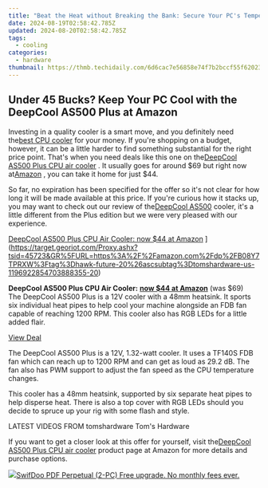 ```yaml
---
title: "Beat the Heat without Breaking the Bank: Secure Your PC's Temperature Below $45 Using DeepCool's AS500 Plus at Amazon"
date: 2024-08-19T02:58:42.785Z
updated: 2024-08-20T02:58:42.785Z
tags:
  - cooling
categories:
  - hardware
thumbnail: https://thmb.techidaily.com/6d6cac7e56858e74f7b2bccf55f62023ebda6695ca7ede5596cad05ed3aac833.jpg
---
```


## Under 45 Bucks? Keep Your PC Cool with the DeepCool AS500 Plus at Amazon

Investing in a quality cooler is a smart move, and you definitely need the[best CPU cooler](https://www.tomshardware.com/reviews/best-cpu-coolers,4181.html) for your money. If you're shopping on a budget, however, it can be a little harder to find something substantial for the right price point. That's when you need deals like this one on the[DeepCool AS500 Plus CPU air cooler](https://target.georiot.com/Proxy.ashx?tsid=45723&GR%5FURL=https%3A%2F%2Famazon.com%2Fdp%2FB08Y7TPRXW%3Ftag%3Dhawk-future-20%26ascsubtag%3Dtomshardware-us-2270842819961426424-20) . It usually goes for around $69 but right now at[Amazon](https://www.tomshardware.com/tag/amazon) , you can take it home for just $44.

 So far, no expiration has been specified for the offer so it's not clear for how long it will be made available at this price. If you're curious how it stacks up, you may want to check out our review of the[DeepCool AS500](https://www.tomshardware.com/reviews/deepcool-as500) cooler, it's a little different from the Plus edition but we were very pleased with our experience.

[DeepCool AS500 Plus CPU Air Cooler: now $44 at Amazon](https://cdn.mos.cms.futurecdn.net/YZTzsskjgd4VpYF9VNpQoi-200-100.jpg "DeepCool AS500 Plus CPU Air Cooler: now $44 at Amazon") ](https://target.georiot.com/Proxy.ashx?tsid=45723&GR%5FURL=https%3A%2F%2Famazon.com%2Fdp%2FB08Y7TPRXW%3Ftag%3Dhawk-future-20%26ascsubtag%3Dtomshardware-us-1196922854703888355-20)

**DeepCool AS500 Plus CPU Air Cooler:** [**now $44 at Amazon**](https://target.georiot.com/Proxy.ashx?tsid=45723&GR%5FURL=https%3A%2F%2Famazon.com%2Fdp%2FB08Y7TPRXW%3Ftag%3Dhawk-future-20%26ascsubtag%3Dtomshardware-us-1208728374722915022-20) (was $69)  
 The DeepCool AS500 Plus is a 12V cooler with a 48mm heatsink. It sports six individual heat pipes to help cool your machine alongside an FDB fan capable of reaching 1200 RPM. This cooler also has RGB LEDs for a little added flair.

[View Deal](https://target.georiot.com/Proxy.ashx?tsid=45723&GR%5FURL=https%3A%2F%2Famazon.com%2Fdp%2FB08Y7TPRXW%3Ftag%3Dhawk-future-20%26ascsubtag%3Dtomshardware-us-1196922854703888355-20)

 The DeepCool AS500 Plus is a 12V, 1.32-watt cooler. It uses a TF140S FDB fan which can reach up to 1200 RPM and can get as loud as 29.2 dB. The fan also has PWM support to adjust the fan speed as the CPU temperature changes.

 This cooler has a 48mm heatsink, supported by six separate heat pipes to help disperse heat. There is also a top cover with RGB LEDs should you decide to spruce up your rig with some flash and style.

 LATEST VIDEOS FROM tomshardware Tom's Hardware

 If you want to get a closer look at this offer for yourself, visit the[DeepCool AS500 Plus CPU air cooler](https://target.georiot.com/Proxy.ashx?tsid=45723&GR%5FURL=https%3A%2F%2Famazon.com%2Fdp%2FB08Y7TPRXW%3Ftag%3Dhawk-future-20%26ascsubtag%3Dtomshardware-us-2270842819961426424-20) product page at Amazon for more details and purchase options.


<ins class="adsbygoogle"
     style="display:block"
     data-ad-format="autorelaxed"
     data-ad-client="ca-pub-7571918770474297"
     data-ad-slot="1223367746"></ins>



<ins class="adsbygoogle"
     style="display:block"
     data-ad-client="ca-pub-7571918770474297"
     data-ad-slot="8358498916"
     data-ad-format="auto"
     data-full-width-responsive="true"></ins>

<!-- affiliate ads begin -->
<a href="https://purchase.swifdoo.com/order/checkout.php?PRODS=38709260&QTY=1&AFFILIATE=108875&CART=1"><img src="https://secure.avangate.com/images/merchant/8b932759a5a04ddb34bf79e3f9072e4b/products/Product%20box%20white-1024x1024.png" border="0">SwifDoo PDF Perpetual (2-PC)  Free upgrade. No monthly fees ever. </a>
<!-- affiliate ads end -->

